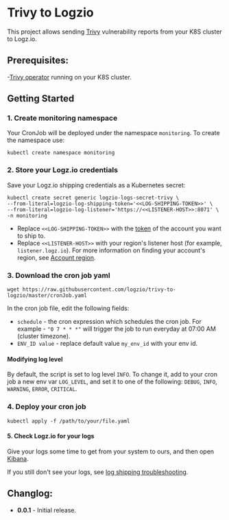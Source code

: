 # Trivy to Logzio

This project allows sending [Trivy](https://github.com/aquasecurity/trivy-operator) vulnerability reports from your K8S cluster to Logz.io.  

## Prerequisites:

-[Trivy operator](https://github.com/aquasecurity/trivy-operator) running on your K8S cluster.

## Getting Started

### 1. Create monitoring namespace

Your CronJob will be deployed under the namespace `monitoring`. To create the namespace use:

```shell
kubectl create namespace monitoring
```

### 2. Store your Logz.io credentials

Save your Logz.io shipping credentials as a Kubernetes secret:

```shell
kubectl create secret generic logzio-logs-secret-trivy \
--from-literal=logzio-log-shipping-token='<<LOG-SHIPPING-TOKEN>>' \
--from-literal=logzio-log-listener='https://<<LISTENER-HOST>>:8071' \
-n monitoring
```

- Replace `<<LOG-SHIPPING-TOKEN>>` with the [token](https://app.logz.io/#/dashboard/settings/general) of the account you want to ship to. 
- Replace `<<LISTENER-HOST>>` with your region's listener host (for example, `listener.logz.io`). For more information on finding your account's region,
see [Account region](https://docs.logz.io/user-guide/accounts/account-region.html).

### 3. Download the cron job yaml

```shell
wget https://raw.githubusercontent.com/logzio/trivy-to-logzio/master/cronJob.yaml
```

In the cron job file, edit the following fields:

- `schedule` - the cron expression which schedules the cron job. For example - `"0 7 * * *"` will trigger the job to run everyday at 07:00 AM (cluster timezone).
- `ENV_ID value` - replace default value `my_env_id` with your env id.

#### Modifying log level

By default, the script is set to log level `INFO`. 
To change it, add to your cron job a new env var `LOG_LEVEL`, and set it to one of the following: `DEBUG`, `INFO`, `WARNING`, `ERROR`, `CRITICAL`. 

### 4. Deploy your cron job

```shell
kubectl apply -f /path/to/your/file.yaml
```

#### 5.  Check Logz.io for your logs

Give your logs some time to get from your system to ours, and then open [Kibana](https://app.logz.io/#/dashboard/kibana).

If you still don't see your logs, see [log shipping troubleshooting](https://docs.logz.io/user-guide/log-shipping/log-shipping-troubleshooting.html).


## Changlog:

- **0.0.1** - Initial release.
